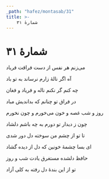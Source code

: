 ```yaml
---
_path: "hafez/montasab/31"
title: >-
    شمارهٔ ۳۱
---
```

# شمارهٔ ۳۱

<div class="b" id="bn1"><div class="m1"><p>می‌زنم هر نفس از دست فراقت فریاد</p></div>
<div class="m2"><p>آه اگر نالهٔ زارم نرساند به تو باد</p></div></div>
<div class="b" id="bn2"><div class="m1"><p>چه کنم گر نکنم ناله و فریاد و فغان</p></div>
<div class="m2"><p>در فراق تو چنانم که بداندیش مباد</p></div></div>
<div class="b" id="bn3"><div class="m1"><p>روز و شب غصه و خون می‌خورم و چون نخورم</p></div>
<div class="m2"><p>چون ز دیدار تو دورم به چه باشم دلشاد</p></div></div>
<div class="b" id="bn4"><div class="m1"><p>تا تو از چشم من سوخته دل دور شدی</p></div>
<div class="m2"><p>ای بسا چشمهٔ خونین که دل از دیده گشاد</p></div></div>
<div class="b" id="bn5"><div class="m1"><p>حافظ دلشده مستغرق یادت شب و روز</p></div>
<div class="m2"><p>تو از این بندهٔ دل رفته به کلی آزاد</p></div></div>
